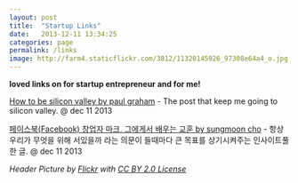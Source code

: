 ```yaml
---
layout: post
title:  "Startup Links"
date:   2013-12-11 13:34:25
categories: page
permalink: /links
image: http://farm4.staticflickr.com/3812/11320145926_97308e64a4_o.jpg
---
```


**loved links on for startup entrepreneur and for me!**

<a href="http://paulgraham.com/siliconvalley.html">How to be silicon valley by paul graham</a> - The post that keep 
me going to silicon valley. @ dec 11 2013

<a href="http://sungmooncho.com/2010/04/21/facebook/">페이스북(Facebook) 창업자 마크, 그에게서 배우는 교훈 by sungmoon cho</a> - 
항상 우리가 무엇을 위해 서있을까 라는 의문이 들때마다 큰 목표를 상기시켜주는 인사이트풀한 글. @ dec 11 2013

*Header Picture by <a href="http://www.flickr.com/photos/captainjansson/3326302992">Flickr</a> with <a href="http://creativecommons.org/licenses/by/2.0/">CC BY 2.0 License</a>*
